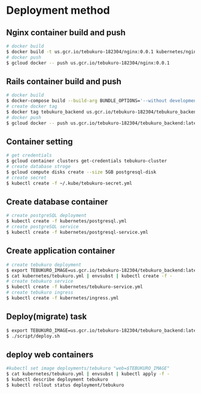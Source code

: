 # Deployment method

## Nginx container build and push
```bash
# docker build
$ docker build -t us.gcr.io/tebukuro-182304/nginx:0.0.1 kubernetes/nginx/.
# docker push
$ gcloud docker -- push us.gcr.io/tebukuro-182304/nginx:0.0.1
```

## Rails container build and push
```bash
# docker build
$ docker-compose build --build-arg BUNDLE_OPTIONS='--without development test' backend
# create docker tag
$ docker tag tebukuro_backend us.gcr.io/tebukuro-182304/tebukuro_backend:latest
# docker push
$ gcloud docker -- push us.gcr.io/tebukuro-182304/tebukuro_backend:latest
```

## Container setting
```bash
# get credentials
$ gcloud container clusters get-credentials tebukuro-cluster
# create database stroge
$ gcloud compute disks create --size 5GB postgresql-disk
# create secret
$ kubectl create -f ~/.kube/tebukuro-secret.yml
```

## Create database container
```bash
# create postgreSQL deployment
$ kubectl create -f kubernetes/postgresql.yml
# create postgreSQL service
$ kubectl create -f kubernetes/postgresql-service.yml
```

## Create application container
```bash
# create tebukuro deployment
$ export TEBUKURO_IMAGE=us.gcr.io/tebukuro-182304/tebukuro_backend:latest
$ cat kubernetes/tebukuro.yml | envsubst | kubectl create -f -
# create tebukuro service
$ kubectl create -f kubernetes/tebukuro-service.yml
# create tebukuro ingress
$ kubectl create -f kubernetes/ingress.yml
```

## Deploy(migrate) task
```bash
$ export TEBUKURO_IMAGE=us.gcr.io/tebukuro-182304/tebukuro_backend:latest
$ ./script/deploy.sh
```

## deploy web containers
```bash
#kubectl set image deployments/tebukuro "web=$TEBUKURO_IMAGE"
$ cat kubernetes/tebukuro.yml | envsubst | kubectl apply -f -
$ kubectl describe deployment tebukuro
$ kubectl rollout status deployment/tebukuro
```
